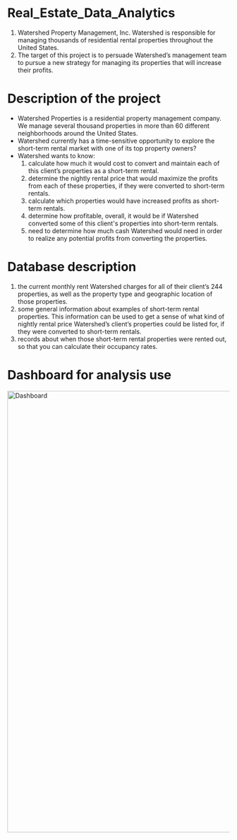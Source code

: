 # Real_Estate_Data_Analytics
1. Watershed Property Management, Inc. Watershed is responsible for managing thousands of residential rental properties throughout the United States. 
2. The target of this project is to persuade Watershed’s management team to pursue a new strategy for managing its properties that will increase their profits.

# Description of the project
- Watershed Properties is a residential property management company. We manage several thousand properties in more than 60 different neighborhoods around the United States.
- Watershed currently has a time-sensitive opportunity to explore the short-term rental market with one of its top property owners?
- Watershed wants to know: 
  1. calculate how much it would cost to convert and maintain each of this client’s properties as a short-term rental.
  2. determine the nightly rental price that would maximize the profits from each of these properties, if they were converted to short-term rentals.
  3. calculate which properties would have increased profits as short-term rentals.
  4. determine how profitable, overall, it would be if Watershed converted some of this client's properties into short-term rentals. 
  5. need to determine how much cash Watershed would need in order to realize any potential profits from converting the properties.

# Database description
1. the current monthly rent Watershed charges for all of their client’s 244 properties, as well as the property type and geographic location of those properties.
2. some general information about examples of short-term rental properties. This information can be used to get a sense of what kind of nightly rental price Watershed’s client’s properties could be listed for, if they were converted to short-term rentals.
3. records about when those short-term rental properties were rented out, so that you can calculate their occupancy rates.

# Dashboard for analysis use 

<img align="Middle" alt= "Dashboard" width="1000px" id="https://xiaojie-qian.github.io/WS_Real_Estate_Data_Analytics/" src= "https://user-images.githubusercontent.com/58776067/172014345-9c3085cf-c080-4b0d-9389-4ab6b3b3d987.png" /> 
